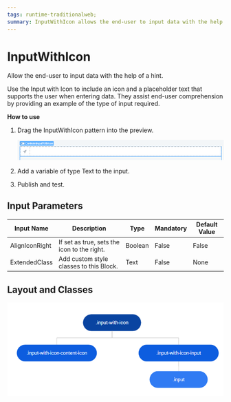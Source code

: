 ```yaml
---
tags: runtime-traditionalweb; 
summary: InputWithIcon allows the end-user to input data with the help of a hint.
---
```


# InputWithIcon 

Allow the end-user to input data with the help of a hint.

Use the Input with Icon to include an icon and a placeholder text that supports the user when entering data. They assist end-user comprehension by providing an example of the type of input required.  

**How to use**

1. Drag the InputWithIcon pattern into the preview.

    ![](<images/inputwithicon-image-1.png>)

1. Add a variable of type Text to the input.
1. Publish and test.

## Input Parameters

| Input Name |  Description |  Type | Mandatory | Default Value |
|---|---|---|---|---|
| AlignIconRight  |  If set as true, sets the icon to the right. | Boolean | False | False |
| ExtendedClass  |  Add custom style classes to this Block. | Text | False | None |
  
## Layout and Classes

![](<images/inputwithicon-image-2.png>)


